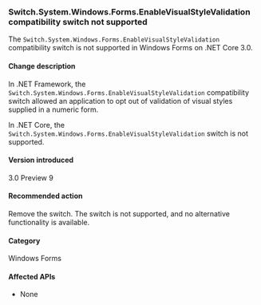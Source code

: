 ### Switch.System.Windows.Forms.EnableVisualStyleValidation compatibility switch not supported

The `Switch.System.Windows.Forms.EnableVisualStyleValidation` compatibility switch is not supported in Windows Forms on .NET Core 3.0.

#### Change description

In .NET Framework, the `Switch.System.Windows.Forms.EnableVisualStyleValidation` compatibility switch allowed an application to opt out of validation of visual styles supplied in a numeric form.

In .NET Core, the `Switch.System.Windows.Forms.EnableVisualStyleValidation` switch is not supported.

#### Version introduced

3.0 Preview 9

#### Recommended action

Remove the switch. The switch is not supported, and no alternative functionality is available.

#### Category

Windows Forms

#### Affected APIs

- None

<!-- 

### Affected APIs

- Not detectable via API analysis

-->
